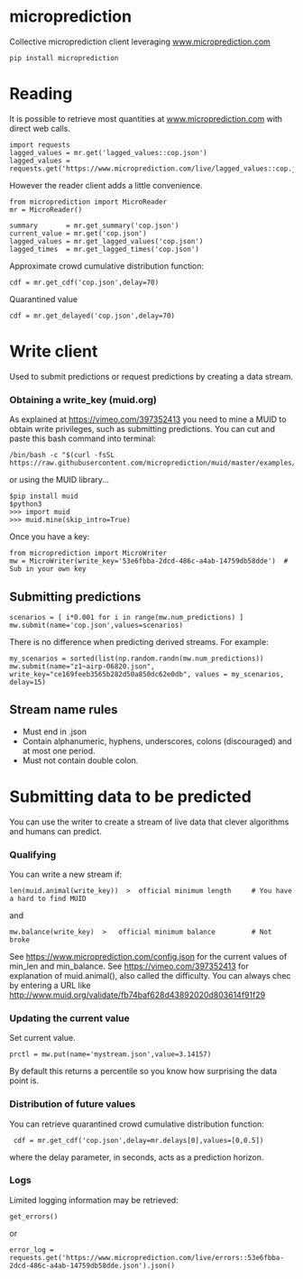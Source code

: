 # microprediction

Collective microprediction client leveraging www.microprediction.com 

    pip install microprediction 
    
# Reading 

It is possible to retrieve most quantities at www.microprediction.com with direct web calls.

    import requests
    lagged_values = mr.get('lagged_values::cop.json')
    lagged_values = requests.get('https://www.microprediction.com/live/lagged_values::cop.json').json()

However the reader client adds a little convenience. 

    from microprediction import MicroReader
    mr = MicroReader()
 
    summary       = mr.get_summary('cop.json')
    current_value = mr.get('cop.json')
    lagged_values = mr.get_lagged_values('cop.json') 
    lagged_times  = mr.get_lagged_times('cop.json')
    
Approximate crowd cumulative distribution function:
    
    cdf = mr.get_cdf('cop.json',delay=70)
    
Quarantined value
    
    cdf = mr.get_delayed('cop.json',delay=70)
    
# Write client

Used to submit predictions or request predictions by creating a data stream. 

### Obtaining a write_key (muid.org)

As explained at https://vimeo.com/397352413 you need to mine a MUID to obtain write privileges, such as submitting predictions. 
You can cut and paste this bash command into terminal:

    /bin/bash -c "$(curl -fsSL https://raw.githubusercontent.com/microprediction/muid/master/examples/mine_from_venv.sh)"

or using the MUID library...
    
    $pip install muid
    $python3
    >>> import muid
    >>> muid.mine(skip_intro=True)
   
Once you have a key:   

    from microprediction import MicroWriter
    mw = MicroWriter(write_key='53e6fbba-2dcd-486c-a4ab-14759db58dde')  # Sub in your own key 
    
## Submitting predictions 
    
    scenarios = [ i*0.001 for i in range(mw.num_predictions) ] 
    mw.submit(name='cop.json',values=scenarios)    

There is no difference when predicting derived streams. For example:

    my_scenarios = sorted(list(np.random.randn(mw.num_predictions))
    mw.submit(name="z1~airp-06820.json", write_key="ce169feeb3565b282d50a850dc62e0db", values = my_scenarios, delay=15)

## Stream name rules 

 - Must end in .json 
 - Contain alphanumeric, hyphens, underscores, colons (discouraged) and at most one period.
 - Must not contain double colon. 


# Submitting data to be predicted

You can use the writer to create a stream of live data that clever algorithms and humans can predict.

### Qualifying

You can write a new stream if:

    len(muid.animal(write_key))  >  official minimum length     # You have a hard to find MUID
    
and 

    mw.balance(write_key)  >   official minimum balance         # Not broke
    
See https://www.microprediction.com/config.json for the current values of min_len and min_balance. See
https://vimeo.com/397352413 for explanation of muid.animal(), also called the difficulty. You can always
chec by entering a URL like http://www.muid.org/validate/fb74baf628d43892020d803614f91f29 

### Updating the current value

Set current value. 

    prctl = mw.put(name='mystream.json',value=3.14157) 

By default this returns a percentile so you know how surprising the data point is. 


### Distribution of future values

You can retrieve quarantined crowd cumulative distribution function:

     cdf = mr.get_cdf('cop.json',delay=mr.delays[0],values=[0,0.5])
     
where the delay parameter, in seconds, acts as a prediction horizon. 
         
### Logs

Limited logging information may be retrieved:
    
    get_errors()
    
or

    error_log = requests.get('https://www.microprediction.com/live/errors::53e6fbba-2dcd-486c-a4ab-14759db58dde.json').json()
 
